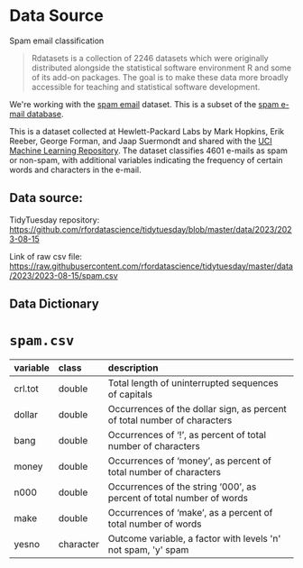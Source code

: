 # Data Source 

Spam email classification

> Rdatasets is a collection of 2246 datasets which were originally distributed alongside the statistical software environment R and some of its add-on packages. The goal is to make these data more broadly accessible for teaching and statistical software development.

We're working with the [spam email](https://vincentarelbundock.github.io/Rdatasets/doc/DAAG/spam7.html) dataset. This is a subset of the [spam e-mail database](https://search.r-project.org/CRAN/refmans/kernlab/html/spam.html).

This is a dataset collected at Hewlett-Packard Labs by Mark Hopkins, Erik Reeber, George Forman, and Jaap Suermondt and shared with the [UCI Machine Learning Repository](https://archive.ics.uci.edu/dataset/94/spambase). The dataset classifies 4601 e-mails as spam or non-spam, with additional variables indicating the frequency of certain words and characters in the e-mail.

## Data source:

TidyTuesday repository: https://github.com/rfordatascience/tidytuesday/blob/master/data/2023/2023-08-15

Link of raw csv file: https://raw.githubusercontent.com/rfordatascience/tidytuesday/master/data/2023/2023-08-15/spam.csv

## Data Dictionary

# `spam.csv`

|variable |class     |description |
|:--------|:---------|:-----------|
|crl.tot  |double    | Total length of uninterrupted sequences of capitals     |
|dollar   |double    | Occurrences of the dollar sign, as percent of total number of characters     |
|bang     |double    | Occurrences of ‘!’, as percent of total number of characters    |
|money    |double    | Occurrences of ‘money’, as percent of total number of characters    |
|n000     |double    | Occurrences of the string ‘000’, as percent of total number of words    |
|make     |double    | Occurrences of ‘make’, as a percent of total number of words       |
|yesno    |character | Outcome variable, a factor with levels 'n' not spam, 'y' spam |



